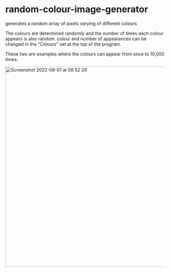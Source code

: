 # random-colour-image-generator
generates a random array of pixels varying of different colours

The colours are determined randomly and the number of times each colour appears is also random.
colour and number of appearances can be changed in the "Colours" set at the top of the program.

These two are examples where the colours can appear from once to 10,000 times.

<img width="631" alt="Screenshot 2022-08-01 at 09 52 29" src="https://user-images.githubusercontent.com/86835540/182111854-aca64319-1e73-496c-8a28-41f5766c8545.png">
